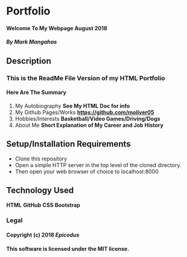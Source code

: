 # Portfolio

#### Welcome To My Webpage **August 2018**

#### _By Mark Mangahas_

## Description

### This is the ReadMe File Version of my HTML Portfolio

#### Here Are The Summary

1. My Autobiography **See My HTML Doc for info**
2. My Github Pages/Works **https://github.com/moliver05**
3. Hobbies/Interests **Basketball/Video Games/Driving/Dogs**
4. About Me **Short Explanation of My Career and Job History**

## Setup/Installation Requirements

* Clone this repository
* Open a simple HTTP server in the top level of the cloned directory.
* Then open your web browser of choice to localhost:8000

## Technology Used

**HTML**
**GitHub**
**CSS**
**Bootstrap**

### **Legal**

#### Copyright (c) 2018 _Epicodus_

#### This software is licensed under the **MIT** license.
